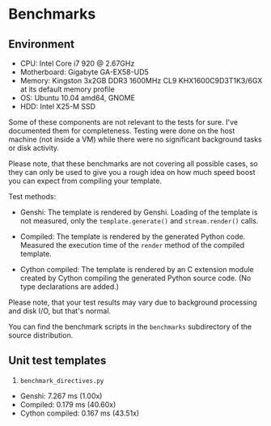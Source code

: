 # Benchmarks #

## Environment ##

  * CPU: Intel Core i7 920 @ 2.67GHz
  * Motherboard: Gigabyte GA-EX58-UD5
  * Memory: Kingston 3x2GB DDR3 1600MHz CL9 KHX1600C9D3T1K3/6GX at its default memory profile
  * OS: Ubuntu 10.04 amd64, GNOME
  * HDD: Intel X25-M SSD

Some of these components are not relevant to the tests for sure. I've documented them for completeness. Testing were done on the host machine (not inside a VM) while there were no significant background tasks or disk activity.

Please note, that these benchmarks are not covering all possible cases, so they can only be used to give you a rough idea on how much speed boost you can expect from compiling your template.

Test methods:

  * Genshi: The template is rendered by Genshi. Loading of the template is not measured, only the `template.generate()` and `stream.render()` calls.

  * Compiled: The template is rendered by the generated Python code. Measured the execution time of the `render` method of the compiled template.

  * Cython compiled: The template is rendered by an C extension module created by Cython compiling the generated Python source code. (No type declarations are added.)

Please note, that your test results may vary due to background processing and disk I/O, but that's normal.

You can find the benchmark scripts in the `benchmarks` subdirectory of the source distribution.

## Unit test templates ##

1. `benchmark_directives.py`

  * Genshi: 7.267 ms (1.00x)
  * Compiled: 0.179 ms (40.60x)
  * Cython compiled: 0.167 ms (43.51x)